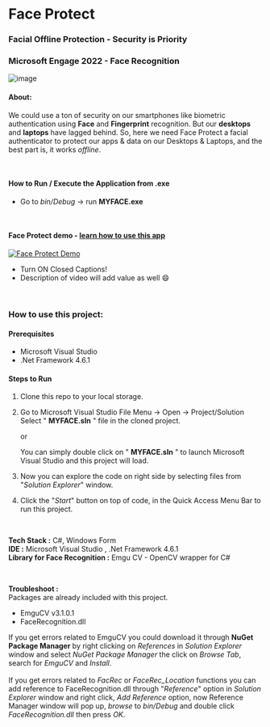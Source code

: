 # Face Protect
### Facial Offline Protection - Security is Priority

### Microsoft Engage 2022 - Face Recognition

![image](https://drive.google.com/uc?export=view&id=1S1bqQV0677aF6qEKHaJng398D4TD1m25)


#### About:
We could use a ton of security on our smartphones like biometric authentication using **Face** and **Fingerprint** recognition.
But our **desktops** and **laptops** have lagged behind. So, here we
need Face Protect a facial authenticator to protect our apps & data on our Desktops & Laptops, and the best part is, it works *offline*.

<br/>


#### How to Run / Execute the Application from .exe
- Go to *bin/Debug* -> run **MYFACE.exe** 

<br/>

#### Face Protect demo - [learn how to use this app](https://www.youtube.com/watch?v=lmMq4UMkEc8)   

[![Face Protect Demo](https://img.youtube.com/vi/lmMq4UMkEc8/0.jpg)](https://www.youtube.com/watch?v=lmMq4UMkEc8)  

- Turn ON Closed Captions!   
- Description of video will add value as well 😄  
   
<br/>



### How to use this project:

#### Prerequisites
- Microsoft Visual Studio
- .Net Framework 4.6.1

#### Steps to Run
1. Clone this repo to your local storage.
2. Go to Microsoft Visual Studio
   File Menu -> Open -> Project/Solution
   Select " **MYFACE.sln** " file in the cloned project.

   or

   You can simply double click on " **MYFACE.sln** " to launch Microsoft Visual Studio and this project will load.
3. Now you can explore the code on right side by selecting files from "*Solution Explorer*" window.
4. Click the "*Start*" button on top of code, in the Quick Access Menu Bar to run this project.

<br/>


**Tech Stack :** C#, Windows Form  
**IDE :** Microsoft Visual Studio , .Net Framework 4.6.1  
**Library for Face Recognition :** Emgu CV - OpenCV wrapper for C#  

<br/>

**Troubleshoot :**  
Packages are already included with this project.  
- EmguCV v3.1.0.1  
- FaceRecognition.dll  

If you get errors related to EmguCV you could download it through **NuGet Package Manager** by right clicking on 
*References* in *Solution Explorer* window and select *NuGet Package Manager* the click on *Browse Tab*, search for *EmguCV* and *Install*.   
<br/>
If you get errors related to *FacRec* or *FaceRec_Location* functions you can add reference to FaceRecognition.dll through "*Reference*" option in *Solution Explorer* window and right click, *Add Reference* option, now Reference Manager window will pop up, *browse* to *bin/Debug* and double click *FaceRecognition.dll* then press *OK*.

